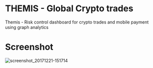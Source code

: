 # THEMIS - Global Crypto trades


Themis - Risk control dashboard for crypto trades and mobile payment using graph analytics 

Screenshot
==========

![screenshot_20171221-151714](a.gif)

